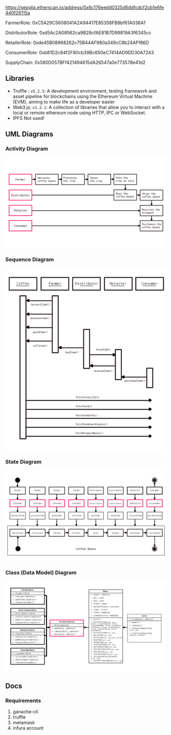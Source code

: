 https://sepolia.etherscan.io/address/0x6c176eedd0325d6ddfcdcf2cb1e6fe440f26115a

FarmerRole: 0xC5A29C5608041A2A94417E85358FB8bf61A036A1

DistributorRole: 0xd5Ac2A08562ca9B28cfAE81B7D99819A3f6345cc

RetailerRole: 0xde45B08968262c75B44AF980a349cC8b24AFf86D

ConsumerRole: 0xb81D2c84f2F80cb39Bc650eC7414AD9DD30A7243

SupplyChain: 0x580D057BFf421494615dA26547a0e773578e41d2

## Libraries
* Truffle : `v5.2.5`: A development environment, testing framework and asset pipeline for blockchains using the Ethereum Virtual Machine (EVM), aiming to make life as a developer easier
* Web3.js: `v1.2.1`: A collection of libraries that allow you to interact with a local or remote ethereum node using HTTP, IPC or WebSocket.
* IPFS Not used!

## UML Diagrams
### Activity Diagram
![Activity diagram.](/uml-pictures/activity.png)

### Sequence Diagram
![Sequence diagram.](/uml-pictures/sequence.png)

### State Diagram
![State diagram.](/uml-pictures/state.png?raw=true)

### Class (Data Model) Diagram
![Model diagram.](/uml-pictures/model.png?raw=true)


## Docs
### Requirements
1. ganache-cli
2. truffle
3. metamask
4. infura account